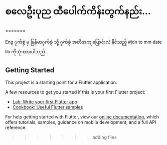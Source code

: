 # စလေဦးပုည ထီပေါက်ကိန်းတွက်နည်း...
=======

Eng ၇က်စွဲ မှ မြန်မာ၇က်စွဲ သို့ ၇က်စွဲ အတိအကျပြောင်းလဲ နိင်သည့် #jdn to mm date lib ကိုသုံးထားပါသည်..


## Getting Started

This project is a starting point for a Flutter application.

A few resources to get you started if this is your first Flutter project:

- [Lab: Write your first Flutter app](https://flutter.dev/docs/get-started/codelab)
- [Cookbook: Useful Flutter samples](https://flutter.dev/docs/cookbook)

For help getting started with Flutter, view our
[online documentation](https://flutter.dev/docs), which offers tutorials,
samples, guidance on mobile development, and a full API reference.
>>>>>>> adding files
